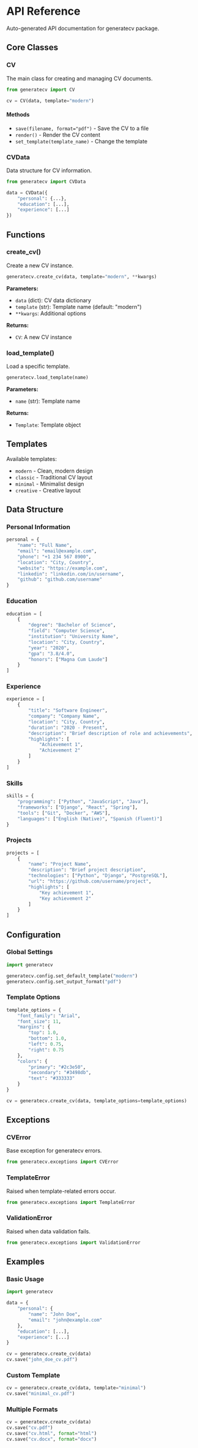 # API Reference

Auto-generated API documentation for generatecv package.

## Core Classes

### CV

The main class for creating and managing CV documents.

```python
from generatecv import CV

cv = CV(data, template="modern")
```

#### Methods

- `save(filename, format="pdf")` - Save the CV to a file
- `render()` - Render the CV content
- `set_template(template_name)` - Change the template

### CVData

Data structure for CV information.

```python
from generatecv import CVData

data = CVData({
    "personal": {...},
    "education": [...],
    "experience": [...]
})
```

## Functions

### create_cv()

Create a new CV instance.

```python
generatecv.create_cv(data, template="modern", **kwargs)
```

**Parameters:**
- `data` (dict): CV data dictionary
- `template` (str): Template name (default: "modern")
- `**kwargs`: Additional options

**Returns:**
- `CV`: A new CV instance

### load_template()

Load a specific template.

```python
generatecv.load_template(name)
```

**Parameters:**
- `name` (str): Template name

**Returns:**
- `Template`: Template object

## Templates

Available templates:

- `modern` - Clean, modern design
- `classic` - Traditional CV layout  
- `minimal` - Minimalist design
- `creative` - Creative layout

## Data Structure

### Personal Information

```python
personal = {
    "name": "Full Name",
    "email": "email@example.com",
    "phone": "+1 234 567 8900",
    "location": "City, Country",
    "website": "https://example.com",
    "linkedin": "linkedin.com/in/username",
    "github": "github.com/username"
}
```

### Education

```python
education = [
    {
        "degree": "Bachelor of Science",
        "field": "Computer Science",
        "institution": "University Name",
        "location": "City, Country",
        "year": "2020",
        "gpa": "3.8/4.0",
        "honors": ["Magna Cum Laude"]
    }
]
```

### Experience

```python
experience = [
    {
        "title": "Software Engineer",
        "company": "Company Name",
        "location": "City, Country",
        "duration": "2020 - Present",
        "description": "Brief description of role and achievements",
        "highlights": [
            "Achievement 1",
            "Achievement 2"
        ]
    }
]
```

### Skills

```python
skills = {
    "programming": ["Python", "JavaScript", "Java"],
    "frameworks": ["Django", "React", "Spring"],
    "tools": ["Git", "Docker", "AWS"],
    "languages": ["English (Native)", "Spanish (Fluent)"]
}
```

### Projects

```python
projects = [
    {
        "name": "Project Name",
        "description": "Brief project description",
        "technologies": ["Python", "Django", "PostgreSQL"],
        "url": "https://github.com/username/project",
        "highlights": [
            "Key achievement 1",
            "Key achievement 2"
        ]
    }
]
```

## Configuration

### Global Settings

```python
import generatecv

generatecv.config.set_default_template("modern")
generatecv.config.set_output_format("pdf")
```

### Template Options

```python
template_options = {
    "font_family": "Arial",
    "font_size": 11,
    "margins": {
        "top": 1.0,
        "bottom": 1.0,
        "left": 0.75,
        "right": 0.75
    },
    "colors": {
        "primary": "#2c3e50",
        "secondary": "#3498db",
        "text": "#333333"
    }
}

cv = generatecv.create_cv(data, template_options=template_options)
```

## Exceptions

### CVError

Base exception for generatecv errors.

```python
from generatecv.exceptions import CVError
```

### TemplateError

Raised when template-related errors occur.

```python
from generatecv.exceptions import TemplateError
```

### ValidationError

Raised when data validation fails.

```python
from generatecv.exceptions import ValidationError
```

## Examples

### Basic Usage

```python
import generatecv

data = {
    "personal": {
        "name": "John Doe",
        "email": "john@example.com"
    },
    "education": [...],
    "experience": [...]
}

cv = generatecv.create_cv(data)
cv.save("john_doe_cv.pdf")
```

### Custom Template

```python
cv = generatecv.create_cv(data, template="minimal")
cv.save("minimal_cv.pdf")
```

### Multiple Formats

```python
cv = generatecv.create_cv(data)
cv.save("cv.pdf")
cv.save("cv.html", format="html")
cv.save("cv.docx", format="docx")
```